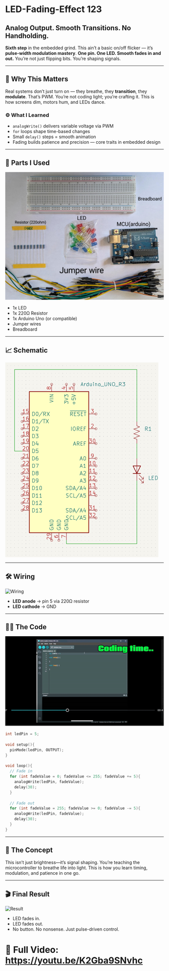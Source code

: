 # LED-Fading-Effect 123

## Analog Output. Smooth Transitions. No Handholding.

**Sixth step** in the embedded grind. This ain’t a basic on/off flicker — it’s **pulse-width modulation mastery**. **One pin. One LED. Smooth fades in and out.** You’re not just flipping bits. You’re shaping signals.

---

## 🧭 Why This Matters

Real systems don’t just turn on — they breathe, they **transition**, they **modulate**. That’s PWM. You’re not coding light; you’re crafting it. This is how screens dim, motors hum, and LEDs dance.

### ⚙️ What I Learned

- `analogWrite()` delivers variable voltage via PWM  
- `for` loops shape time-based changes  
- Small `delay()` steps = smooth animation  
- Fading builds patience and precision — core traits in embedded design  

---
## 🔩 Parts I Used

![Components](ComponentParts.jpg)

- 1x LED  
- 1x 220Ω Resistor  
- 1x Arduino Uno (or compatible)  
- Jumper wires  
- Breadboard  

---

## 📈 Schematic

![Schematics](Schematics.png)

---
## 🛠️ Wiring

![Wiring](Wiring.gif)

- **LED anode** → pin 5 via 220Ω resistor  
- **LED cathode** → GND  

---

## 👨‍💻 The Code

![Coding](Coding.gif)

```cpp
int ledPin = 5;

void setup(){
  pinMode(ledPin, OUTPUT);
}

void loop(){
  // Fade in
  for (int fadeValue = 0; fadeValue <= 255; fadeValue += 5){
    analogWrite(ledPin, fadeValue);
    delay(30);
  }

  // Fade out
  for (int fadeValue = 255; fadeValue >= 0; fadeValue -= 5){
    analogWrite(ledPin, fadeValue);
    delay(30);
  }
}
```
---
## 🧠 The Concept
This isn’t just brightness—it’s signal shaping. You’re teaching the microcontroller to breathe life into light. This is how you learn timing, modulation, and patience in one go.

---
## 🎬 Final Result

![Result](Result.gif)

- LED fades in.
- LED fades out.
- No button. No nonsense. Just pulse-driven control.

# 🎥 Full Video: https://youtu.be/K2Gba9SNvhc
